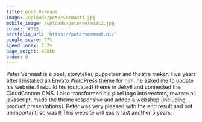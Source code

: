 ```yaml
---
title: poet Vermaat
image: /uploads/petervermaat1.jpg
mobile_image: /uploads/petervermaat2.jpg
color: '#333'
portfolio_url: 'https://petervermaat.nl/'
google_score: 97%
speed_index: 2.2s
page_weight: 450kb
order: 0
---
```


Peter Vermaat is a poet, storyteller, puppeteer and theatre maker. Five years after I installed an Envato WordPress theme for him, he asked me to update his website. I rebuild his (outdated) theme in Jekyll and connected the CloudCannon CMS. I also transformed his pixel logo into vectors, rewrote all javascript, made the theme responsive and added a webshop (including product presentations). Peter was very pleased with the end result and not unimportant: so was I! This website will easily last another 5 years.
